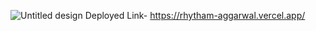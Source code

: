 
![Untitled design](https://github.com/user-attachments/assets/de6c7d2d-f77a-4c37-be7b-1ba75a124d0b)
Deployed Link- https://rhytham-aggarwal.vercel.app/
